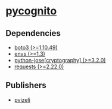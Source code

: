 # [pycognito](https://pypi.org/project/pycognito)

## Dependencies
- [boto3 (>=1.10.49)](packages/b/boto3.md)
- [envs (>=1.3)](packages/e/envs.md)
- [python-jose[cryptography] (>=3.2.0)](packages/p/python-jose.md)
- [requests (>=2.22.0)](packages/r/requests.md)



## Publishers
- [pvizeli](https://pypi.org/user/pvizeli)

